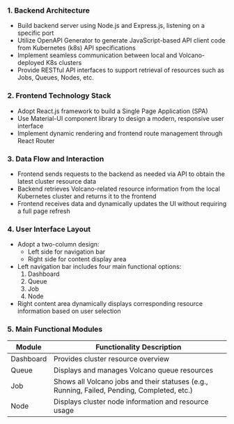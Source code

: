 ### 1. Backend Architecture

- Build backend server using Node.js and Express.js, listening on a specific port
- Utilize OpenAPI Generator to generate JavaScript-based API client code from Kubernetes (k8s) API specifications
- Implement seamless communication between local and Volcano-deployed K8s clusters
- Provide RESTful API interfaces to support retrieval of resources such as Jobs, Queues, Nodes, etc.

### 2. Frontend Technology Stack

- Adopt React.js framework to build a Single Page Application (SPA)
- Use Material-UI component library to design a modern, responsive user interface
- Implement dynamic rendering and frontend route management through React Router

### 3. Data Flow and Interaction

- Frontend sends requests to the backend as needed via API to obtain the latest cluster resource data
- Backend retrieves Volcano-related resource information from the local Kubernetes cluster and returns it to the frontend
- Frontend receives data and dynamically updates the UI without requiring a full page refresh

### 4. User Interface Layout

- Adopt a two-column design:
  - Left side for navigation bar
  - Right side for content display area
- Left navigation bar includes four main functional options:
  1. Dashboard
  2. Queue
  3. Job
  4. Node
- Right content area dynamically displays corresponding resource information based on user selection

### 5. Main Functional Modules

| Module | Functionality Description |
|--------|---------------------------|
| Dashboard | Provides cluster resource overview |
| Queue | Displays and manages Volcano queue resources |
| Job | Shows all Volcano jobs and their statuses (e.g., Running, Failed, Pending, Completed, etc.) |
| Node | Displays cluster node information and resource usage |